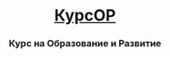 <h1 align="center"><a href="https://3equals3.github.io/KursOR/example/" target="_blank">КурсОР</a> 
<h3 align="center">Курс на Образование и Развитие</h3>
